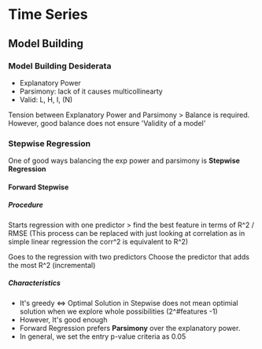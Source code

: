 # Time Series

## Model Building

### Model Building Desiderata
- Explanatory Power
- Parsimony: lack of it causes multicollinearty
- Valid: L, H, I, (N)

Tension between Explanatory Power and Parsimony > Balance is required. 
However, good balance does not ensure 'Validity of a model'


### Stepwise Regression
One of good ways balancing the exp power and parsimony is **Stepwise Regression**

#### Forward Stepwise
##### Procedure
Starts regression with one predictor > find the best feature in terms of R^2 / RMSE
(This process can be replaced with just looking at correlation as in simple linear regression the corr^2 is equivalent to R^2)

Goes to the regression with two predictors
Choose the predictor that adds the most R^2 (incremental)

##### Characteristics
 - It's greedy <=> Optimal Solution in Stepwise does not mean optimial solution when we explore whole possibilities (2^#features -1)
 - However, It's good enough
 - Forward Regression prefers **Parsimony** over the explanatory power. 
 - In general, we set the entry p-value criteria as 0.05


